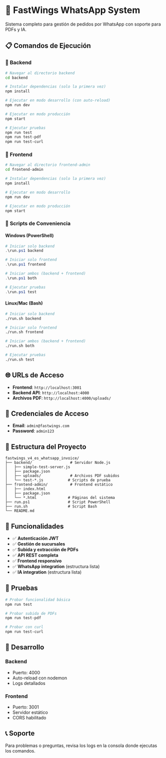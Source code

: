# 🚀 FastWings WhatsApp System

Sistema completo para gestión de pedidos por WhatsApp con soporte para PDFs y IA.

## 📋 Comandos de Ejecución

### 🔧 **Backend**
```bash
# Navegar al directorio backend
cd backend

# Instalar dependencias (solo la primera vez)
npm install

# Ejecutar en modo desarrollo (con auto-reload)
npm run dev

# Ejecutar en modo producción
npm start

# Ejecutar pruebas
npm run test
npm run test-pdf
npm run test-curl
```

### 🎨 **Frontend**
```bash
# Navegar al directorio frontend-admin
cd frontend-admin

# Instalar dependencias (solo la primera vez)
npm install

# Ejecutar en modo desarrollo
npm run dev

# Ejecutar en modo producción
npm start
```

### 🚀 **Scripts de Conveniencia**

#### **Windows (PowerShell)**
```powershell
# Iniciar solo backend
.\run.ps1 backend

# Iniciar solo frontend
.\run.ps1 frontend

# Iniciar ambos (backend + frontend)
.\run.ps1 both

# Ejecutar pruebas
.\run.ps1 test
```

#### **Linux/Mac (Bash)**
```bash
# Iniciar solo backend
./run.sh backend

# Iniciar solo frontend
./run.sh frontend

# Iniciar ambos (backend + frontend)
./run.sh both

# Ejecutar pruebas
./run.sh test
```

## 🌐 **URLs de Acceso**

- **Frontend**: `http://localhost:3001`
- **Backend API**: `http://localhost:4000`
- **Archivos PDF**: `http://localhost:4000/uploads/`

## 🔐 **Credenciales de Acceso**

- **Email**: `admin@fastwings.com`
- **Password**: `admin123`

## 📁 **Estructura del Proyecto**

```
fastwings_v4_es_whatsapp_invoice/
├── backend/                 # Servidor Node.js
│   ├── simple-test-server.js
│   ├── package.json
│   ├── uploads/             # Archivos PDF subidos
│   └── test-*.js           # Scripts de prueba
├── frontend-admin/          # Frontend estático
│   ├── index.html
│   ├── package.json
│   └── *.html              # Páginas del sistema
├── run.ps1                 # Script PowerShell
├── run.sh                  # Script Bash
└── README.md
```

## 🎯 **Funcionalidades**

- ✅ **Autenticación JWT**
- ✅ **Gestión de sucursales**
- ✅ **Subida y extracción de PDFs**
- ✅ **API REST completa**
- ✅ **Frontend responsivo**
- ✅ **WhatsApp integration** (estructura lista)
- ✅ **IA integration** (estructura lista)

## 🧪 **Pruebas**

```bash
# Probar funcionalidad básica
npm run test

# Probar subida de PDFs
npm run test-pdf

# Probar con curl
npm run test-curl
```

## 🔧 **Desarrollo**

### **Backend**
- Puerto: 4000
- Auto-reload con nodemon
- Logs detallados

### **Frontend**
- Puerto: 3001
- Servidor estático
- CORS habilitado

## 📞 **Soporte**

Para problemas o preguntas, revisa los logs en la consola donde ejecutas los comandos.